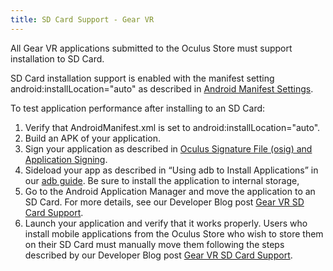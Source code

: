 ```yaml
---
title: SD Card Support - Gear VR
---
```

All Gear VR applications submitted to the Oculus Store must support installation to SD Card.

SD Card installation support is enabled with the manifest setting android:installLocation="auto" as described in [Android Manifest Settings](/documentation/mobilesdk/latest/concepts/mobile-native-manifest/ "Configure your manifest with the necessary VR settings, as shown in the following manifest segment.").

To test application performance after installing to an SD Card:

1. Verify that AndroidManifest.xml is set to android:installLocation="auto".
2. Build an APK of your application.
3. Sign your application as described in [Oculus Signature File (osig) and Application Signing](/documentation/mobilesdk/latest/concepts/mobile-submission-sig-file/#mobile-submission-sig-file "Oculus mobile apps may require two distinct signatures at different stages of development.").
4. Sideload your app as described in “Using adb to Install Applications” in our [adb guide](/documentation/mobilesdk/latest/concepts/mobile-adb/#mobile-android-debug-intro "This guide describes how to perform common tasks using adb."). Be sure to install the application to internal storage,
5. Go to the Android Application Manager and move the application to an SD Card. For more details, see our Developer Blog post [Gear VR SD Card Support](/blog/gear-vr-sd-card-support/).
6. Launch your application and verify that it works properly.
Users who install mobile applications from the Oculus Store who wish to store them on their SD Card must manually move them following the steps described by our Developer Blog post [Gear VR SD Card Support](/blog/gear-vr-sd-card-support/).

